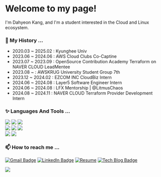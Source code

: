 <h1> Welcome to my page! </h1>

I'm Dahyeon Kang, and I'm a student interested in the Cloud and Linux ecosystem. 


<h3>🔭 My History ...</h3>
<ul>
  <li>2020.03 ~ 2025.02 : Kyunghee Univ</li>
  <li>2023.06 ~ 2024.06 : AWS Cloud Clubs Co-Captine</li>
  <li>2023.07 ~ 2023.09 : OpenSource Contribution Academy Terraform on NAVER CLOUD LeadMentee</li>
  <li>2023.08 ~         : AWSKRUG University Student Group 7th</li>
  <li>2023.12 ~ 2024.02 : EZCOM INC CloudBiz Intern</li>
  <li>2024.06 ~ 2024.08  : Layer5 Software Engineer Intern</li>
  <li>2024.06 ~ 2024.08 : LFX Mentorship | @LitmusChaos</li>
  <li>2024.08 ~ 2024.11 : NAVER CLOUD Terraform Provider Development Intern</li>
</ul>

<h3>✨ Languages And Tools ...</h3>

<div>
  <img src="https://img.shields.io/badge/Amazon AWS-232F3E?style=flat&logo=Amazon AWS&logoColor=white"/>
  <img src="https://img.shields.io/badge/linux-FCC624?style=flat&logo=linux&logoColor=white"> 
  <img src="https://img.shields.io/badge/Terraform-430098?style=flat&logo=Terraform&logoColor=white"/>
</div>

<div>
  <img src="https://img.shields.io/badge/go-00ADD8?style=flat&logo=go&logoColor=white"> 
  <img src="https://img.shields.io/badge/python-3776AB?style=flat&logo=python&logoColor=white"> 
  <img src="https://img.shields.io/badge/spring-6DB33F?style=flat&logo=spring&logoColor=white"> 
</div>

<div>
  <img src="https://img.shields.io/badge/docker-2496ED?style=flat&logo=docker&logoColor=white"> 
  <img src="https://img.shields.io/badge/kubernetes-326CE5?style=flat&logo=kubernetes&logoColor=white">
</div>



### 📫 How to reach me ...

[![Gmail Badge](https://img.shields.io/badge/Gmail-d14836?style=flat-&logo=Gmail&logoColor=white&link=mailto:sumink0903@gmail.com)](mailto:dusdj0813@gmail.com)
[![LinkedIn Badge](http://img.shields.io/badge/LinkedIn-0A66C2?style=flat&logo=LinkedIn&logoColor=white&link=https://www.linkedin.com/in/dusdjhyeon/)](https://www.linkedin.com/in/dusdjhyeon/)
[![Resume](https://img.shields.io/badge/Resume-%23000000?style=flat&logo=notion&logoColor=white&link=https://my.surfit.io/w/379407367)](https://my.surfit.io/w/379407367)
[![Tech Blog Badge](http://img.shields.io/badge/Blog-white?style=flat&logo=Tistory&logoColor=black&link=https://medium.com/@dusdjhyeon)](https://medium.com/@dusdjhyeon)

<a href="https://github.com/devxb/gitanimals">
  <img src="https://render.gitanimals.org/farms/dusdjhyeon"/>
</a>
